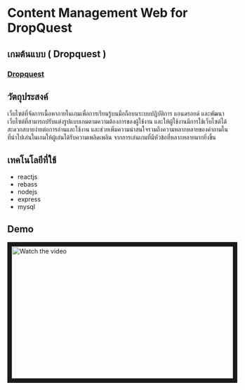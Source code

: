 # Content Management Web for DropQuest
## เกมต้นแบบ ( Dropquest )

### [Dropquest](https://www.youtube.com/watch?v=SBG5_DJoOIk&t=1s)

## วัตถุประสงค์
   เว็บไซต์ที่จัดการเนื้อหาภายในเกมเพื่อการเรียนรู้บนมือถือบนระบบปฎิบัติการ แอนดรอยด์ และพัฒนาเว็บไซต์ที่สามารถปรับแต่งรูปแบบเกมตามความต้องการของผู้ใช้งาน 
และให้ผู้ใช้งานมีการใช้เว็บไซต์ได้สะดวกสบายง่ายต่อการอ่านและใช้งาน และช่วยเพิ่มความน่าสนใจรวมถึงความหลากหลายของคำถามในที่นำไปเล่นในเกมให้ผู้เล่นได้รับความเพลิดเพลิน จากการเล่นเกมที่มีหัวข้อที่หลากหลายมากยิ่งขึ้น

## เทคโนโลยีที่ใช้
- reactjs
- rebass
- nodejs
- express
- mysql

## Demo
<a href="https://www.youtube.com/watch?v=3T1t3JYMzgk" target="_blank">
 <img src="https://cdn.discordapp.com/attachments/686119492723802132/1111170569925304370/image.png" alt="Watch the video" width="600" height="300" border="10" />
</a>
